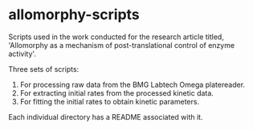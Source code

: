 # allomorphy-scripts
Scripts used in the work conducted for the research article titled, 'Allomorphy as a mechanism of post-translational control of enzyme activity'.

Three sets of scripts:
1) For processing raw data from the BMG Labtech Omega platereader.
2) For extracting initial rates from the processed kinetic data.
3) For fitting the initial rates to obtain kinetic parameters.

Each individual directory has a README associated with it.
